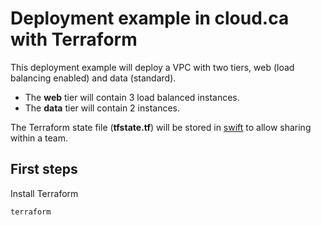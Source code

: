 # Deployment example in cloud.ca with Terraform

This deployment example will deploy a VPC with two tiers, web (load balancing enabled) and data (standard).
* The **web** tier will contain 3 load balanced instances.
* The **data** tier will contain 2 instances.

The Terraform state file (**tfstate\.tf**) will be stored in [swift](http://docs.openstack.org/developer/swift/) to allow sharing within a team.

## First steps
Install Terraform

```bash
terraform
```

